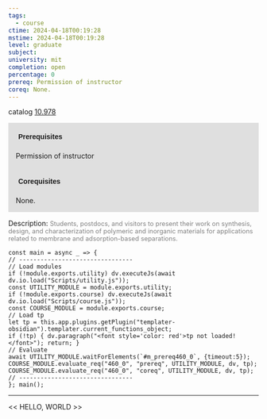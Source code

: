 ```yaml
---
tags:
  - course
ctime: 2024-04-18T00:19:28
mstime: 2024-04-18T00:19:28
level: graduate
subject: 
university: mit
completion: open
percentage: 0
prereq: Permission of instructor
coreq: None.
---
```


catalog [10.978](http://student.mit.edu/catalog/m10b.html#10.978)

<span style="display: block; padding: 15px; background-color: rgb(100, 100, 100, 0.2);"><font id="m_prereq460_0" style="display: block; font-family: Arial, sans-serif; font-weight: bold; padding: 5px">Prerequisites</font><br><span id="prereq460_0">Permission of instructor</span></span>
<span style="display: block; padding: 15px; background-color: rgb(100, 100, 100, 0.2);"><font id="m_coreq460_0" style="display: block; font-family: Arial, sans-serif; font-weight: bold; padding: 5px">Corequisites</font><br><span id="coreq460_0">None.</span></span>

<font style="">Description:</font>
<font style="color: grey; font-size: 0.8rem;">Students, postdocs, and visitors to present their work on synthesis, design, and characterization of polymeric and inorganic materials for applications related to membrane and adsorption-based separations.</font>

```dataviewjs
const main = async _ => {
// --------------------------------
// Load modules
if (!module.exports.utility) dv.executeJs(await dv.io.load("Scripts/utility.js"));
const UTILITY_MODULE = module.exports.utility;
if (!module.exports.course) dv.executeJs(await dv.io.load("Scripts/course.js"));
const COURSE_MODULE = module.exports.course;
// Load tp
let tp = this.app.plugins.getPlugin("templater-obsidian").templater.current_functions_object;
if (!tp) { dv.paragraph("<font style='color: red'>tp not loaded!</font>"); return; }
// Evaluate
await UTILITY_MODULE.waitForElements(`#m_prereq460_0`, {timeout:5});
COURSE_MODULE.evaluate_req("460_0", "prereq", UTILITY_MODULE, dv, tp);
COURSE_MODULE.evaluate_req("460_0", "coreq", UTILITY_MODULE, dv, tp);
// --------------------------------
}; main();
```

---

<< HELLO, WORLD >>
